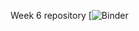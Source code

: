 Week 6 repository
[![Binder](https://mybinder.org/v2/gh/ceperr1/open-context-jupyter/1bd20eb70807a33655cb353193e6d2d201aaccca)
